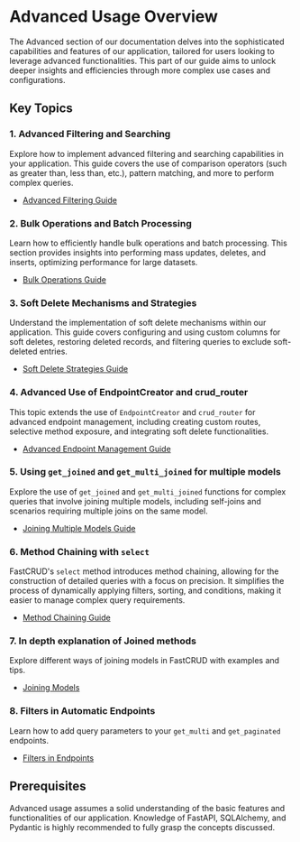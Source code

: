# Advanced Usage Overview

The Advanced section of our documentation delves into the sophisticated capabilities and features of our application, tailored for users looking to leverage advanced functionalities. This part of our guide aims to unlock deeper insights and efficiencies through more complex use cases and configurations.

## Key Topics

### 1. Advanced Filtering and Searching

Explore how to implement advanced filtering and searching capabilities in your application. This guide covers the use of comparison operators (such as greater than, less than, etc.), pattern matching, and more to perform complex queries.

- [Advanced Filtering Guide](crud.md#advanced-filters)

### 2. Bulk Operations and Batch Processing

Learn how to efficiently handle bulk operations and batch processing. This section provides insights into performing mass updates, deletes, and inserts, optimizing performance for large datasets.

- [Bulk Operations Guide](crud.md#allow-multiple-updates-and-deletes)

### 3. Soft Delete Mechanisms and Strategies

Understand the implementation of soft delete mechanisms within our application. This guide covers configuring and using custom columns for soft deletes, restoring deleted records, and filtering queries to exclude soft-deleted entries.

- [Soft Delete Strategies Guide](endpoint.md#custom-soft-delete)

### 4. Advanced Use of EndpointCreator and crud_router

This topic extends the use of `EndpointCreator` and `crud_router` for advanced endpoint management, including creating custom routes, selective method exposure, and integrating soft delete functionalities.

- [Advanced Endpoint Management Guide](endpoint.md#advanced-use-of-endpointcreator)

### 5. Using `get_joined` and `get_multi_joined` for multiple models

Explore the use of `get_joined` and `get_multi_joined` functions for complex queries that involve joining multiple models, including self-joins and scenarios requiring multiple joins on the same model.

- [Joining Multiple Models Guide](crud.md#using-get_joined-and-get_multi_joined-for-multiple-models)

### 6. Method Chaining with `select`

FastCRUD's `select` method introduces method chaining, allowing for the construction of detailed queries with a focus on precision. It simplifies the process of dynamically applying filters, sorting, and conditions, making it easier to manage complex query requirements.

- [Method Chaining Guide](crud.md#enhanced-query-capabilities-with-method-chaining)

### 7. In depth explanation of Joined methods

Explore different ways of joining models in FastCRUD with examples and tips.

- [Joining Models](joins.md#applying-joins-in-fastcrud-methods)

### 8. Filters in Automatic Endpoints

Learn how to add query parameters to your `get_multi` and `get_paginated` endpoints.

- [Filters in Endpoints](endpoint.md#defining-filters)

## Prerequisites

Advanced usage assumes a solid understanding of the basic features and functionalities of our application. Knowledge of FastAPI, SQLAlchemy, and Pydantic is highly recommended to fully grasp the concepts discussed.
